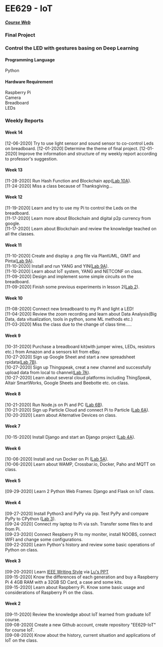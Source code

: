 # EE629 - IoT
##### [Course Web](https://sites.google.com/view/ece629)

### Final Project
### Control the LED with gestures basing on Deep Learning
#### Programming Language
Python
#### Hardware Requirement
Raspberry Pi  
Camera  
Breadboard  
LEDs


### Weekly Reports
#### Week 14
[12-06-2020] Try to use light sensor and sound sensor to co-control Leds on breadboard.
[12-01-2020] Determine the theme of final project.
[12-01-2020] Improve the information and structure of my weekly report according to professor's suggestion.
#### Week 13
[11-28-2020] Run Hash Function and Blockchain app([Lab 10A](https://github.com/kevinwlu/iot/tree/master/lesson10)).  
[11-24-2020] Miss a class because of Thanksgiving...
#### Week 12
[11-19-2020] Learn and try to use my Pi to control the Leds on the breadboard.  
[11-17-2020] Learn more about Blockchain and digital p2p currency from google.  
[11-17-2020] Learn about Blockchain and review the knowledge teached on all the classes.
#### Week 11
[11-10-2020] Create and display a .png file via PlantUML, GIMT and Pinta([Lab 9A](https://github.com/kevinwlu/iot/tree/master/lesson9)).  
[11-10-2020] Install and run YANG and YIN([Lab 9A](https://github.com/kevinwlu/iot/tree/master/lesson9)).  
[11-10-2020] Learn about IoT system, YANG and NETCONF on class.  
[11-09-2020] Design and implement some simple circuits on the breadboard.  
[11-09-2020] Finish some previous experiments in lesson 2([Lab 2](https://github.com/kevinwlu/iot/tree/master/lesson2)).
#### Week 10
[11-08-2020] Connect new breadboard to my Pi and light a LED!  
[11-04-2020] Review the zoom recording and learn about Data Analysis(Big Data, data vitualization, tools in python, some ML methods etc.)  
[11-03-2020] Miss the class due to the change of class time.....
#### Week 9
[10-31-2020] Purchase a breadboard kit(with jumper wires, LEDs, resistors etc.) from Amazon and a sensors kit from eBay.  
[10-27-2020] Sign up Google Sheet and start a new spreadsheet rpidata([Lab 7B](https://github.com/kevinwlu/iot/tree/master/lesson7)).  
[10-27-2020] Sign up Thingspeak, creat a new channel and successfully upload data from local to channel([Lab 7A](https://github.com/kevinwlu/iot/tree/master/lesson7)).  
[10-27-2020] Learn about several cloud platforms including ThingSpeak, Altair SmartWorks, Google Sheets and Beebotte etc. on class.
#### Week 8
[10-21-2020] Run Node.js on Pi and PC ([Lab 6B](https://github.com/kevinwlu/iot/tree/master/lesson6)).  
[10-21-2020] Sign up Particle Cloud and connect Pi to Particle ([Lab 6A](https://github.com/kevinwlu/iot/tree/master/lesson6)).  
[10-20-2020] Learn about Alternative Devices on class.
#### Week 7
[10-15-2020] Install Django and start an Django project ([Lab 4A](https://github.com/kevinwlu/iot/tree/master/lesson4)).
#### Week 6
[10-06-2020] Install and run Docker on Pi ([Lab 5A](https://github.com/kevinwlu/iot/tree/master/lesson5)).  
[10-06-2020] Learn about WAMP, Crossbar.io, Docker, Paho and MQTT on class.
#### Week 5
[09-29-2020] Learn 2 Python Web Frames: Django and Flask on IoT class.
#### Week 4
[09-27-2020] Install Python3 and PyPy via pip. Test PyPy and compare PyPy to CPython ([Lab 3](https://github.com/kevinwlu/iot/tree/master/lesson3)).  
[09-24-2020] Connect my laptop to Pi via ssh. Transfer some files to and from Pi.  
[09-23-2020] Connect Respberry Pi to my moniter, install NOOBS, connect WIFI and change some configurations.  
[09-22-2020] Learn Python's history and review some basic operations of Python on class.
#### Week 3
[09-20-2020] Learn [IEEE Writing Style](https://journals.ieeeauthorcenter.ieee.org/your-role-in-article-production/ieee-editorial-style-manual/) via [Lu's PPT](https://docs.google.com/presentation/d/1TIWfYpBYfumA1rgMLDP6UkM7fC9rC8EK4up3Q28t6MQ/edit#slide=id.p4)  
[09-15-2020] Know the differences of each generation and buy a Raspberry Pi 4 4GB RAM with a 32GB SD Card, a case and some kits.  
[09-15-2020] Learn about Raspberry Pi. Know some basic usage and considerations of Raspberry Pi on the class.
#### Week 2
[09-11-2020] Review the knowledge about IoT learned from graduate IoT course.  
[09-08-2020] Create a new Github account, create repository "EE629-IoT" for course IoT.  
[09-08-2020] Know about the history, current situation and applications of IoT on the class.
